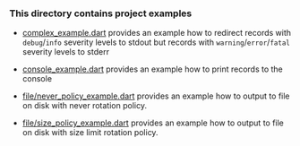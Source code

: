 ### This directory contains project examples

* [complex_example.dart](complex_example.dart) provides an example how to redirect
records with `debug`/`info` severity levels to stdout but records with `warning`/`error`/`fatal`
severity levels to stderr

* [console_example.dart](console_example.dart) provides an example how to print
records to the console

* [file/never_policy_example.dart](file/never_policy_example.dart) provides an example
how to output to file on disk with never rotation policy.

* [file/size_policy_example.dart](file/size_policy_example.dart) provides an example
how to output to file on disk with size limit rotation policy.
